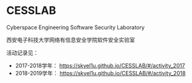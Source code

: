 # CESSLAB

Cyberspace Engineering Software Security Laboratory

西安电子科技大学网络有信息安全学院软件安全实验室

活动记录见：

* 2017-2018学年： https://skyel1u.github.io/CESSLAB/#/activity_2017
* 2018-2019学年： https://skyel1u.github.io/CESSLAB/#/activity_2018
